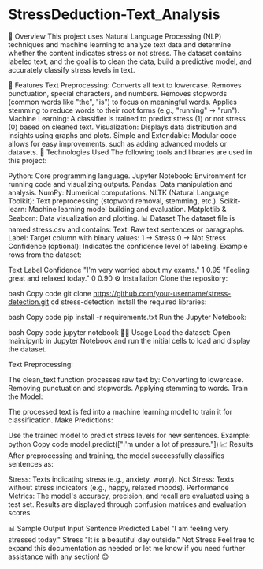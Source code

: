 # StressDeduction-Text_Analysis

📜 Overview
This project uses Natural Language Processing (NLP) techniques and machine learning to analyze text data and determine whether the content indicates stress or not stress. The dataset contains labeled text, and the goal is to clean the data, build a predictive model, and accurately classify stress levels in text.

🚀 Features
Text Preprocessing:
Converts all text to lowercase.
Removes punctuation, special characters, and numbers.
Removes stopwords (common words like "the", "is") to focus on meaningful words.
Applies stemming to reduce words to their root forms (e.g., "running" → "run").
Machine Learning:
A classifier is trained to predict stress (1) or not stress (0) based on cleaned text.
Visualization:
Displays data distribution and insights using graphs and plots.
Simple and Extendable:
Modular code allows for easy improvements, such as adding advanced models or datasets.
🧰 Technologies Used
The following tools and libraries are used in this project:

Python: Core programming language.
Jupyter Notebook: Environment for running code and visualizing outputs.
Pandas: Data manipulation and analysis.
NumPy: Numerical computations.
NLTK (Natural Language Toolkit): Text preprocessing (stopword removal, stemming, etc.).
Scikit-learn: Machine learning model building and evaluation.
Matplotlib & Seaborn: Data visualization and plotting.
📊 Dataset
The dataset file is named stress.csv and contains:
Text: Raw text sentences or paragraphs.
Label: Target column with binary values:
1 → Stress
0 → Not Stress
Confidence (optional): Indicates the confidence level of labeling.
Example rows from the dataset:

Text	Label	Confidence
"I'm very worried about my exams."	1	0.95
"Feeling great and relaxed today."	0	0.90
⚙️ Installation
Clone the repository:

bash
Copy code
git clone https://github.com/your-username/stress-detection.git
cd stress-detection
Install the required libraries:

bash
Copy code
pip install -r requirements.txt
Run the Jupyter Notebook:

bash
Copy code
jupyter notebook
🧑‍💻 Usage
Load the dataset:
Open main.ipynb in Jupyter Notebook and run the initial cells to load and display the dataset.

Text Preprocessing:

The clean_text function processes raw text by:
Converting to lowercase.
Removing punctuation and stopwords.
Applying stemming to words.
Train the Model:

The processed text is fed into a machine learning model to train it for classification.
Make Predictions:

Use the trained model to predict stress levels for new sentences.
Example:
python
Copy code
model.predict(["I'm under a lot of pressure."])
📈 Results
After preprocessing and training, the model successfully classifies sentences as:

Stress: Texts indicating stress (e.g., anxiety, worry).
Not Stress: Texts without stress indicators (e.g., happy, relaxed moods).
Performance Metrics:
The model's accuracy, precision, and recall are evaluated using a test set. Results are displayed through confusion matrices and evaluation scores.

📊 Sample Output
Input Sentence	Predicted Label
"I am feeling very stressed today."	Stress
"It is a beautiful day outside."	Not Stress
Feel free to expand this documentation as needed or let me know if you need further assistance with any section! 😊
